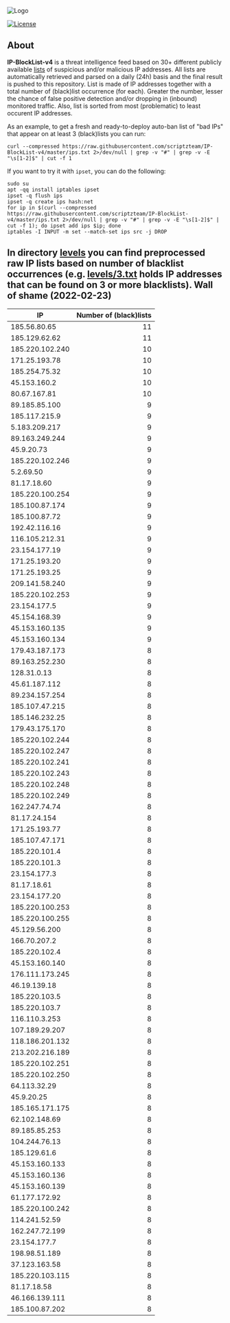 ![Logo](https://i.imgur.com/PyKLAe7.png)

[![License](https://img.shields.io/badge/license-The_Unlicense-red.svg)](https://unlicense.org/)

About
----

**IP-BlockList-v4** is a threat intelligence feed based on 30+ different publicly available [lists](https://github.com/stamparm/maltrail) of suspicious and/or malicious IP addresses. All lists are automatically retrieved and parsed on a daily (24h) basis and the final result is pushed to this repository. List is made of IP addresses together with a total number of (black)list occurrence (for each). Greater the number, lesser the chance of false positive detection and/or dropping in (inbound) monitored traffic. Also, list is sorted from most (problematic) to least occurent IP addresses.

As an example, to get a fresh and ready-to-deploy auto-ban list of "bad IPs" that appear on at least 3 (black)lists you can run:

```
curl --compressed https://raw.githubusercontent.com/scriptzteam/IP-BlockList-v4/master/ips.txt 2>/dev/null | grep -v "#" | grep -v -E "\s[1-2]$" | cut -f 1
```

If you want to try it with `ipset`, you can do the following:

```
sudo su
apt -qq install iptables ipset
ipset -q flush ips
ipset -q create ips hash:net
for ip in $(curl --compressed https://raw.githubusercontent.com/scriptzteam/IP-BlockList-v4/master/ips.txt 2>/dev/null | grep -v "#" | grep -v -E "\s[1-2]$" | cut -f 1); do ipset add ips $ip; done
iptables -I INPUT -m set --match-set ips src -j DROP
```

In directory [levels](levels) you can find preprocessed raw IP lists based on number of blacklist occurrences (e.g. [levels/3.txt](levels/3.txt) holds IP addresses that can be found on 3 or more blacklists).
Wall of shame (2022-02-23)
----

|IP|Number of (black)lists|
|---|--:|
185.56.80.65|11
185.129.62.62|11
185.220.102.240|10
171.25.193.78|10
185.254.75.32|10
45.153.160.2|10
80.67.167.81|10
89.185.85.100|9
185.117.215.9|9
5.183.209.217|9
89.163.249.244|9
45.9.20.73|9
185.220.102.246|9
5.2.69.50|9
81.17.18.60|9
185.220.100.254|9
185.100.87.174|9
185.100.87.72|9
192.42.116.16|9
116.105.212.31|9
23.154.177.19|9
171.25.193.20|9
171.25.193.25|9
209.141.58.240|9
185.220.102.253|9
23.154.177.5|9
45.154.168.39|9
45.153.160.135|9
45.153.160.134|9
179.43.187.173|8
89.163.252.230|8
128.31.0.13|8
45.61.187.112|8
89.234.157.254|8
185.107.47.215|8
185.146.232.25|8
179.43.175.170|8
185.220.102.244|8
185.220.102.247|8
185.220.102.241|8
185.220.102.243|8
185.220.102.248|8
185.220.102.249|8
162.247.74.74|8
81.17.24.154|8
171.25.193.77|8
185.107.47.171|8
185.220.101.4|8
185.220.101.3|8
23.154.177.3|8
81.17.18.61|8
23.154.177.20|8
185.220.100.253|8
185.220.100.255|8
45.129.56.200|8
166.70.207.2|8
185.220.102.4|8
45.153.160.140|8
176.111.173.245|8
46.19.139.18|8
185.220.103.5|8
185.220.103.7|8
116.110.3.253|8
107.189.29.207|8
118.186.201.132|8
213.202.216.189|8
185.220.102.251|8
185.220.102.250|8
64.113.32.29|8
45.9.20.25|8
185.165.171.175|8
62.102.148.69|8
89.185.85.253|8
104.244.76.13|8
185.129.61.6|8
45.153.160.133|8
45.153.160.136|8
45.153.160.139|8
61.177.172.92|8
185.220.100.242|8
114.241.52.59|8
162.247.72.199|8
23.154.177.7|8
198.98.51.189|8
37.123.163.58|8
185.220.103.115|8
81.17.18.58|8
46.166.139.111|8
185.100.87.202|8
